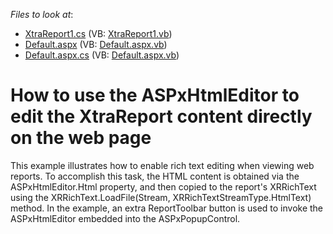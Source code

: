 <!-- default file list -->
*Files to look at*:

* [XtraReport1.cs](./CS/WebSite/App_Code/XtraReport1.cs) (VB: [XtraReport1.vb](./VB/WebSite/App_Code/XtraReport1.vb))
* [Default.aspx](./CS/WebSite/Default.aspx) (VB: [Default.aspx.vb](./VB/WebSite/Default.aspx.vb))
* [Default.aspx.cs](./CS/WebSite/Default.aspx.cs) (VB: [Default.aspx.vb](./VB/WebSite/Default.aspx.vb))
<!-- default file list end -->
# How to use the ASPxHtmlEditor to edit the XtraReport content directly on the web page


<p>This example illustrates how to enable rich text editing when viewing web reports. To accomplish this task, the HTML content is obtained via the ASPxHtmlEditor.Html property, and then copied to the report's XRRichText using the XRRichText.LoadFile(Stream, XRRichTextStreamType.HtmlText) method. In the example, an extra ReportToolbar button is used to invoke the ASPxHtmlEditor embedded into the ASPxPopupControl.</p>

<br/>


